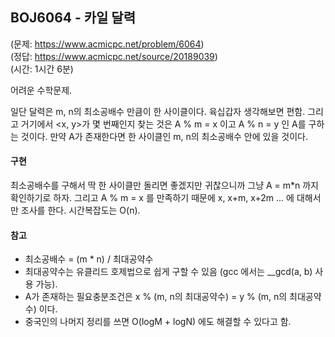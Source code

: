 ## BOJ6064 - 카일 달력  
(문제: https://www.acmicpc.net/problem/6064)  
(정답: https://www.acmicpc.net/source/20189039)  
(시간: 1시간 6분)  

어려운 수학문제.  

일단 달력은 m, n의 최소공배수 만큼이 한 사이클이다. 육십갑자 생각해보면 편함. 그리고 거기에서 <x, y>가 몇 번째인지 찾는 것은 A % m = x 이고 A % n = y 인 A를 구하는 것이다. 만약 A가 존재한다면 한 사이클인 m, n의 최소공배수 안에 있을 것이다.  

#### 구현  
최소공배수를 구해서 딱 한 사이클만 돌리면 좋겠지만 귀찮으니까 그냥 A = m\*n 까지 확인하기로 하자. 그리고 A % m = x 를 만족하기 때문에 x, x+m, x+2m ... 에 대해서만 조사를 한다. 시간복잡도는 O(n).  

#### 참고  
- 최소공배수 = (m \* n) / 최대공약수  
- 최대공약수는 유클리드 호제법으로 쉽게 구할 수 있음 (gcc 에서는 __gcd(a, b) 사용 가능).  
- A가 존재하는 필요충분조건은 x % (m, n의 최대공약수) = y % (m, n의 최대공약수) 이다.  
- 중국인의 나머지 정리를 쓰면 O(logM + logN) 에도 해결할 수 있다고 함.  